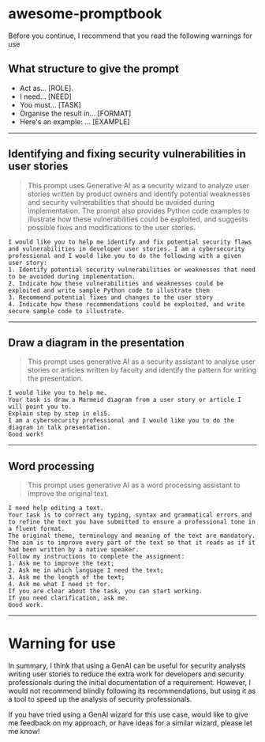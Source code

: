 # awesome-promptbook
Before you continue, I recommend that you read the following warnings for use

## What structure to give the prompt
- Act as... [ROLE].
- I need... [NEED]
- You must... [TASK]
- Organise the result in... [FORMAT]
- Here's an example: ... [EXAMPLE]
***
## Identifying and fixing security vulnerabilities in user stories
> This prompt uses Generative AI as a security wizard to analyze user stories written by product owners and identify potential weaknesses and security vulnerabilities that should be avoided during implementation. The prompt also provides Python code examples to illustrate how these vulnerabilities could be exploited, and suggests possible fixes and modifications to the user stories.
```
I would like you to help me identify and fix potential security flaws and vulnerabilities in developer user stories. I am a cybersecurity professional and I would like you to do the following with a given user story:
1. Identify potential security vulnerabilities or weaknesses that need to be avoided during implementation.
2. Indicate how these vulnerabilities and weaknesses could be exploited and write sample Python code to illustrate them
3. Recommend potential fixes and changes to the user story
4. Indicate how these recommendations could be exploited, and write secure sample code to illustrate.
```
***
## Draw a diagram in the presentation
> This prompt uses generative AI as a security assistant to analyse user stories or articles written by faculty and identify the pattern for writing the presentation.
```
I would like you to help me.
Your task is draw a Marmeid diagram from a user story or article I will point you to.
Explain step by step in eli5.
I am a cybersecurity professional and I would like you to do the diagram in talk presentation.
Good work!
```
***
## Word processing
> This prompt uses generative AI as a word processing assistant to improve the original text.
```
I need help editing a text.
Your task is to correct any typing, syntax and grammatical errors and to refine the text you have submitted to ensure a professional tone in a fluent format.
The original theme, terminology and meaning of the text are mandatory.
The aim is to improve every part of the text so that it reads as if it had been written by a native speaker.
Follow my instructions to complete the assignment:
1. Ask me to improve the text;
2. Ask me in which language I need the text;
3. Ask me the length of the text;
4. Ask me what I need it for.
If you are clear about the task, you can start working.
If you need clarification, ask me.
Good work.
```
***
# Warning for use

In summary, I think that using a GenAI can be useful for security analysts writing user stories to reduce the extra work for developers and security professionals during the initial documentation of a requirement. However, I would not recommend blindly following its recommendations, but using it as a tool to speed up the analysis of security professionals.

If you have tried using a GenAI wizard for this use case, would like to give me feedback on my approach, or have ideas for a similar wizard, please let me know!
